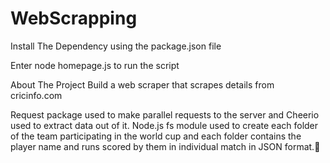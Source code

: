 # WebScrapping

Install The Dependency using the package.json file

Enter node homepage.js to run the script

About The Project
Build a web scraper that scrapes details from cricinfo.com

Request package used to make parallel requests to the server and Cheerio used to extract data out of it. Node.js fs module used to create each folder of the team participating in the world cup and each folder contains the player name and runs scored by them in individual match in JSON format.
